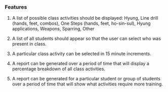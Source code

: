 ### Features

1. A list of possible class activities should be displayed:
 Hyung,
 Line drill (hands, feet, combos),
 One Steps (hands, feet, ho-sin-sul),
 Hyung applications,
 Weapons,
 Sparring,
 Other

2. A list of all students should appear so that the user can select who was present in class.
3. A particular class activity can be selected in 15 minute increments.
4. A report can be generated over a period of time that will display a percentage
breakdown of all class activities.
5. A report can be generated for a particular student or group of students over a period
of time that will show what activities require more training.
